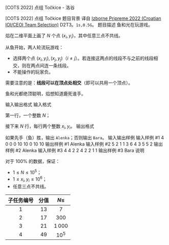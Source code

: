 



[COTS 2022] 点组 Točkice - 洛谷














[COTS 2022] 点组 Točkice
题目背景
译自 [Izborne Pripreme 2022 (Croatian IOI/CEOI Team Selection)](https://hsin.hr/pripreme2022/) D2T3。$\texttt{1s,0.5G}$。
题目描述
鱼和光在玩游戏。

焰在二维平面上画了 $N$ 个点 $(x_i,y_i)$，其中任意三点不共线。

从鱼开始，两人轮流玩游戏：

- 选择两个点 $(x_i,y_i),(x_j,y_j)$（$i\neq j$）。若连接这两点的线段不与之前的线段相交，则在两点间连一条线段。
- 不能操作的玩家负。

需要注意的是：**线段可以在顶点处相交**（即可以共用一个顶点）。

鱼和光都绝顶聪明，焰想知道鹿死谁手。

输入输出格式
输入格式

第一行，一个整数 $N$；

接下来 $N$ 行，每行两个整数 $x_i,y_i$。
输出格式

如果先手（鱼）胜，输出 `Alenka`；否则输出 `Bara`。
输入输出样例
输入样例 #1
4
0 0
0 10
10 0
10 10
输出样例 #1
Alenka
输入样例 #2
5
2 1
1 3
6 4
3 5
5 2
输出样例 #2
Alenka
输入样例 #3
4
4 2
2 4
2 2
1 1
输出样例 #3
Bara
说明

对于 $100\%$ 的数据，保证：

- $1\le N\le 10^5$；
- $1\le x_i,y_i\le 10^6$；
- 任意三点不共线。

| 子任务编号 | 分值 | $N\le$ |
|:-----:|:------:|:-------:|
| $1$  | $13$  | $7$  |
| $2$  | $17$  | $300$  |
| $3$  | $21$  | $1\, 000$ |
| $4$  | $49$  | $10^5$ |






